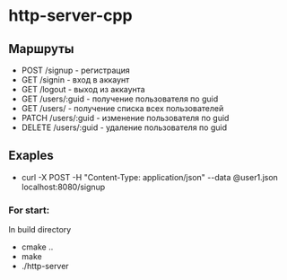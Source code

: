 # http-server-cpp

## Маршруты
- POST   /signup              - регистрация
- GET    /signin              - вход в аккаунт
- GET    /logout              - выход из аккаунта
- GET    /users/:guid              - получение пользователя по guid
- GET    /users/                   - получение списка всех пользователей
- PATCH  /users/:guid              - изменение пользователя по guid
- DELETE /users/:guid              - удаление пользователя по guid

## Exaples

- curl -X POST -H "Content-Type: application/json" --data @user1.json localhost:8080/signup

### For start:
In build directory
- cmake ..
- make
- ./http-server